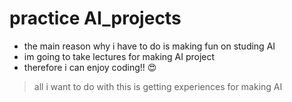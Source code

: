# practice AI_projects


- the main reason why i have to do is making fun on studing AI
- im going to take lectures for making AI project
- therefore i can enjoy coding!! 😍


> all i want to do with this is getting experiences for making AI 
